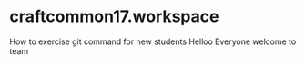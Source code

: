 # craftcommon17.workspace
How to exercise git command for new students
Helloo Everyone welcome to team